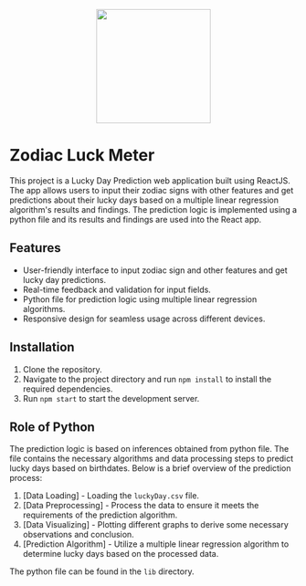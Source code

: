 <p align="center"><img src="https://media0.giphy.com/media/gIszyDPvwfPtyCfDyK/giphy.gif?cid=ecf05e47nml0djitz1xrzvsl4udjk496n8mdeplgfphan3o8&ep=v1_gifs_search&rid=giphy.gif&ct=g" height=200 width=200/></p>

# Zodiac Luck Meter

This project is a Lucky Day Prediction web application built using ReactJS. The app allows users to input their zodiac signs with other features and get predictions about their lucky days based on a multiple linear regression algorithm's results and findings. The prediction logic is implemented using a python file and its results and findings are used into the React app.

## Features

- User-friendly interface to input zodiac sign and other features and get lucky day predictions.
- Real-time feedback and validation for input fields.
- Python file for prediction logic using multiple linear regression algorithms.
- Responsive design for seamless usage across different devices.

## Installation

1. Clone the repository.
2. Navigate to the project directory and run `npm install` to install the required dependencies.
3. Run `npm start` to start the development server.

## Role of Python 

The prediction logic is based on inferences obtained from python file. The file contains the necessary algorithms and data processing steps to predict lucky days based on birthdates. Below is a brief overview of the prediction process:

1. [Data Loading] - Loading the `luckyDay.csv` file.
2. [Data Preprocessing] - Process the data to ensure it meets the requirements of the prediction algorithm.
3. [Data Visualizing] - Plotting different graphs to derive some necessary observations and conclusion.
4. [Prediction Algorithm] - Utilize a multiple linear regression algorithm to determine lucky days based on the processed data.

The python file can be found in the `lib` directory.
